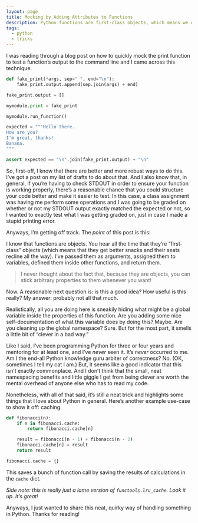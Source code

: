 ```yaml
---
layout: page
title: Mocking by Adding Attributes to Functions
description: Python functions are first-class objects, which means we can stick whatever data we want on them!
tags:
  - python
  - tricks
---
```

I was reading through a blog post on how to quickly mock the print function to test a function’s output to the command line and I came across this technique. 

```python
def fake_print(*args, sep=" ", end="\n"):
    fake_print.output.append(sep.join(args) + end)

fake_print.output = []

mymodule.print = fake_print

mymodule.run_function()

expected = """Hello there.
How are you?
I'm great, thanks!
Banana.
"""

assert expected == "\n".join(fake_print.output) + "\n"
```

So, first-off, I know that there are better and more robust ways to do this.  I’ve got a post on my list of drafts to do about that.  And I also know that, in general, if you’re having to check STDOUT in order to ensure your function is working properly, there’s a reasonable chance that you could structure your code better and make it easier to test.  In this case, a class assignment was having me perform some operations and I was going to be graded on whether or not my STDOUT output exactly matched the expected or not, so I wanted to exactly test what I was getting graded on, just in case I made a stupid printing error.

Anyways, I’m getting off track.  The *point* of this post is this:

I know that functions are objects.  You hear all the time that they’re “first-class” objects (which means that they get better snacks and their seats recline all the way).  I’ve passed them as arguments, assigned them to variables, defined them inside other functions, and return them.

> I never thought about the fact that, because they are objects, you can stick arbitrary properties to them whenever you want!

Now.  A reasonable next question is: is this a good idea?  How useful is this really?  My answer: probably not all that much.

Realistically, all you are doing here is sneakily hiding what might be a global variable inside the properties of this function.  Are you adding some nice self-documentation of what this variable does by doing this?  Maybe.  Are you cleaning up the global namespace?  Sure.  But for the most part, it smells a little bit of “clever in a bad way.”  

Like I said, I’ve been programming Python for three or four years and mentoring for at least one, and I’ve *never* seen it.  It’s *never* occurred to me.  Am I the end-all Python knowledge guru arbiter of correctness?  No.  (OK, sometimes I tell my cat I am.)  But, it seems like a good indicator that this isn’t exactly commonplace.  And I don’t think that the small, neat namespacing benefits and little giggle I get from being clever are worth the mental overhead of anyone else who has to read my code.

Nonetheless, with all of that said, it’s still a neat trick and highlights some things that I love about Python in general.  Here’s another example use-case to show it off: caching.

```python
def fibonacci(n):
    if n in fibonacci.cache:
        return fibonacci.cache[n]

    result = fibonacci(n - 1) + fibonacci(n - 2)
    fibonacci.cache[n] = result
    return result

fibonacci.cache = {}
```

This saves a bunch of function call by saving the results of calculations in the `cache` dict.

*Side note: this is really just a lame version of `functools.lru_cache`.  Look it up.  It’s great!*

Anyways, I just wanted to share this neat, quirky way of handling something in Python.  Thanks for reading!